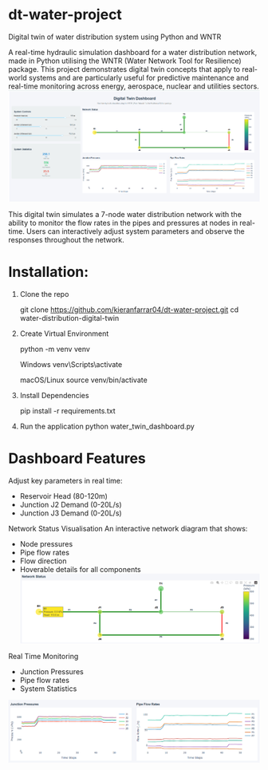 # dt-water-project
Digital twin of water distribution system using Python and WNTR


A real-time hydraulic simulation dashboard for a water distribution network, made in Python utilising the WNTR (Water Network Tool for Resilience) package. This project demonstrates digital twin concepts that apply to real-world systems and are particularly useful for predictive maintenance and real-time monitoring across energy, aerospace, nuclear and utilities sectors.
![Dashboard Overview](images/dashboard.PNG)

This digital twin simulates a 7-node water distribution network with the ability to monitor the flow rates in the pipes and pressures at nodes in real-time. Users can interactively adjust system parameters and observe the responses throughout the network.

# Installation:
1. Clone the repo
   
   git clone https://github.com/kieranfarrar04/dt-water-project.git
   cd water-distribution-digital-twin

2. Create Virtual Environment
   
   python -m venv venv
   
   Windows
   venv\Scripts\activate
   
   macOS/Linux
   source venv/bin/activate
   
4. Install Dependencies
   
   pip install -r requirements.txt

5. Run the application
   python water_twin_dashboard.py

# Dashboard Features
Adjust key parameters in real time:
- Reservoir Head (80-120m)
- Junction J2 Demand (0-20L/s)
- Junction J3 Demand (0-20L/s)

Network Status Visualisation
An interactive network diagram that shows:

- Node pressures
- Pipe flow rates
- Flow direction
- Hoverable details for all components
![Network Diagram](images/networkhover.PNG)

Real Time Monitoring

- Junction Pressures
- Pipe flow rates
- System Statistics

![Real Time Graphs](images/livegraphs.png)

